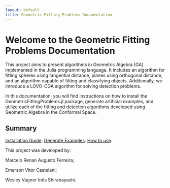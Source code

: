 ```yaml
---
layout: default
title: Geometric Fitting Problems Documentation
---
```


# Welcome to the Geometric Fitting Problems Documentation

This project aims to present algorithms in Geometric Algebra (GA) implemented in the Julia programming language. It includes an algorithm for fitting spheres using tangential distance, planes using orthogonal distance, and an algorithm capable of fitting and classifying objects. Additionally, we introduce a LOVO-CGA algorithm for solving detection problems.

In this documentation, you will find instructions on how to install the GeometricFittingProblems.jl package, generate artificial examples, and utilize each of the fitting and detection algorithms developed using Geometric Algebra in the Conformal Space.

## Summary

[Installation Guide](Installation.md).
[Generate Examples](examples.md).
[How to use](how_to_use.md).



This project was developed by:

Marcelo Renan Augusto Ferreira;

Emerson Vitor Castelani;

Wesley Vagner Inês Shirabayashi.